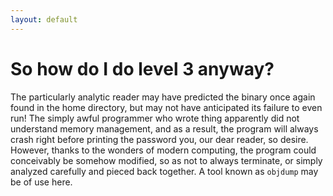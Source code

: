 ```yaml
---
layout: default
---
```


So how do I do level 3 anyway?
==============================

The particularly analytic reader may have predicted the binary once again found
in the home directory, but may not have anticipated its failure to even run! The
simply awful programmer who wrote thing apparently did not understand memory
management, and as a result, the program will always crash right before printing
the password you, our dear reader, so desire. However, thanks to the wonders of
modern computing, the program could conceivably be somehow modified, so as not
to always terminate, or simply analyzed carefully and pieced back together. A
tool known as `objdump` may be of use here.
